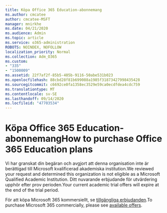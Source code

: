 ```yaml
---
title: Köpa Office 365 Education-abonnemang
ms.author: cmcatee
author: cmcatee-MSFT
manager: mnirkhe
ms.date: 04/21/2020
ms.audience: Admin
ms.topic: article
ms.service: o365-administration
ROBOTS: NOINDEX, NOFOLLOW
localization_priority: Normal
ms.collection: Adm_O365
ms.custom:
- "335"
- "1500009"
ms.assetid: 22f7af2f-85b5-405b-9116-50abe531b023
ms.openlocfilehash: 88cbd28f81b699088a1985f31873427998435428
ms.sourcegitcommit: c6692ce0fa1358ec3529e59ca0ecdfdea4cdc759
ms.translationtype: MT
ms.contentlocale: sv-SE
ms.lasthandoff: 09/14/2020
ms.locfileid: "47703534"
---
```

# <a name="how-to-purchase-office-365-education-plans"></a><span data-ttu-id="65a9f-102">Köpa Office 365 Education-abonnemang</span><span class="sxs-lookup"><span data-stu-id="65a9f-102">How to purchase Office 365 Education plans</span></span>

<span data-ttu-id="65a9f-103">Vi har granskat din begäran och avgjort att denna organisation inte är berättigad till Microsoft kvalificerad akademiska institution.</span><span class="sxs-lookup"><span data-stu-id="65a9f-103">We reviewed your request and determined this organization is not eligible as a Microsoft Qualified Academic Institution.</span></span> <span data-ttu-id="65a9f-104">Ditt nuvarande erbjudande för utvärdering upphör efter prov perioden.</span><span class="sxs-lookup"><span data-stu-id="65a9f-104">Your current academic trial offers will expire at the end of the trial period.</span></span>
  
<span data-ttu-id="65a9f-105">För att köpa Microsoft 365 kommersiellt, se [tillgängliga erbjudanden](https://go.microsoft.com/fwlink/p/?linkid=868433).</span><span class="sxs-lookup"><span data-stu-id="65a9f-105">To purchase Microsoft 365 commercially, please see [available offers](https://go.microsoft.com/fwlink/p/?linkid=868433).</span></span>  